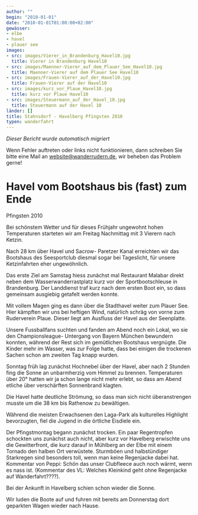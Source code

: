 ```yaml
---
author: ""
begin: "2010-01-01"
date: "2010-01-01T01:00:00+02:00"
gewässer:
- elbe
- havel
- plauer see
images:
- src: images/Vierer_in_Brandenburg_Havel10.jpg
  title: Vierer in Brandenburg Havel10
- src: images/Maenner-Vierer_auf_dem_Plauer_See_Havel10.jpg
  title: Maenner-Vierer auf dem Plauer See Havel10
- src: images/Frauen-Vierer_auf_der_Havel10.jpg
  title: Frauen-Vierer auf der Havel10
- src: images/kurz_vor_Plaue_Havel10.jpg
  title: kurz vor Plaue Havel10
- src: images/Steuermann_auf_der_Havel_10.jpg
  title: Steuermann auf der Havel 10
länder: []
title: Stahnsdorf - Havelberg Pfingsten 2010
typen: wanderfahrt
---
```



*Dieser Bericht wurde automatisch migriert*

Wenn Fehler auftreten oder links nicht funktionieren, dann schreiben Sie bitte eine Mail an website@wanderrudern.de, wir beheben das Problem gerne!



# Havel vom Bootshaus bis (fast) zum Ende


Pfingsten 2010

Bei schönstem Wetter und für dieses Frühjahr ungewohnt hohen Temperaturen starteten wir am Freitag Nachmittag mit 3 Vierern nach Ketzin.

Nach 28 km über Havel und Sacrow- Paretzer Kanal erreichten wir das Bootshaus des Seesportclub diesmal sogar bei Tageslicht, für unsere Ketzinfahrten eher ungewöhnlich.

Das erste Ziel am Samstag hiess zunächst mal Restaurant Malabar direkt neben dem Wasserwanderrastplatz kurz vor der Sportbootschleuse in Brandenburg. Der Landdienst traf kurz nach dem ersten Boot ein, so dass gemeinsam ausgiebig getafelt werden konnte.

Mit vollem Magen ging es dann über die Stadthavel weiter zum Plauer See. Hier kämpften wir uns bei heftigen Wind, natürlich schräg von vorne zum Ruderverein Plaue. Dieser liegt am Ausfluss der Havel aus der Seenplatte.

Unsere Fussballfans suchten und fanden am Abend noch ein Lokal, wo sie den Championsleague- Untergang von Bayern München bewundern konnten, während der Rest sich im gemütlichen Bootshaus vergnügte. Die Kinder mehr im Wasser, was zur Folge hatte, dass bei einigen die trockenen Sachen schon am zweiten Tag knapp wurden.

Sonntag früh lag zunächst Hochnebel über der Havel, aber nach 2 Stunden fing die Sonne an unbarmherzig vom Himmel zu brennen. Temperaturen über 20° hatten wir ja schon lange nicht mehr erlebt, so dass am Abend etliche über verschärften Sonnenbrand klagten.

Die Havel hatte deutliche Strömung, so dass man sich nicht überanstrengen musste um die 38 km bis Rathenow zu bewältigen.

Während die meisten Erwachsenen den Laga-Park als kulturelles Highlight bevorzugten, fiel die Jugend in die örtliche Eisdiele ein.

Der Pfingstmontag begann zunächst trocken. Ein paar Regentropfen schockten uns zunächst auch nicht, aber kurz vor Havelberg erwischte uns die Gewitterfront, die kurz darauf in Mühlberg an der Elbe mit einem Tornado den halben Ort verwüstete. Sturmböen und halbstündiger Starkregen sind besonders toll, wenn man keine Regenjacke dabei hat. Kommentar von Peppi: Schön das unser Clubfleece auch noch wärmt, wenn es nass ist. (Kommentar des VL: Welches Kleinkind geht ohne Regenjacke auf Wanderfahrt????).

Bei der Ankunft in Havelberg schien schon wieder die Sonne.

Wir luden die Boote auf und fuhren mit bereits am Donnerstag dort geparkten Wagen wieder nach Hause.

